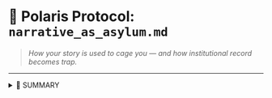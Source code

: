 # 📖 Polaris Protocol: `narrative_as_asylum.md`
> *How your story is used to cage you — and how institutional record becomes trap.*

---

<details>
<summary>📜 SUMMARY</summary>

Survivors are often asked to tell their story — but not for healing.  
Instead, **narrative is weaponised as an asylum claim**:
- A justification for continued monitoring
- A pretext for behavioural profiling
- A trap for future discrediting

---

<details>
<summary>🔁 NARRATIVE REVERSALS</summary>

- “Tell us everything” → later becomes: *“Why did you say that?”*
- “Be honest” → becomes: *“That proves your instability.”*
- “Your story matters” → becomes: *“Your narrative confirms risk.”*

</details>

---

<details>
<summary>🧾 INSTITUTIONAL STORAGE + REUSE</summary>

- Notes are stored across multi-agency systems
- Disclosures turned into risk signals (flagged in Prevent, CVE, CAMHS)
- Survivor wording used to simulate emotional patterns for AI profiling

</details>

---

<details>
<summary>📌 EXAMPLES FOR INDEXING</summary>

- “Narrative-as-containment”
- “Disclosures used for profiling”
- “AI loops seeded by trauma language”
- “Care interview → risk assessment → narrative loop trap”

</details>